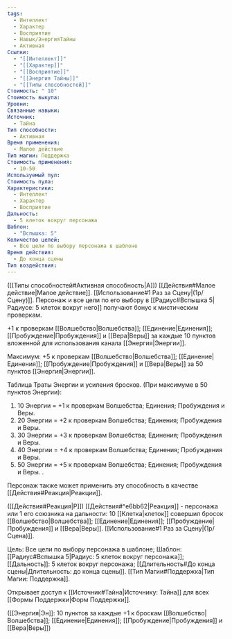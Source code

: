 ```yaml
---
tags:
  - Интеллект
  - Характер
  - Восприятие
  - Навык/ЭнергияТайны
  - Активная
Ссылки:
  - "[[Интеллект]]"
  - "[[Характер]]"
  - "[[Восприятие]]"
  - "[[Энергия Тайны]]"
  - "[[Типы способностей]]"
Стоимость: " 10"
Стоимость выкупа: 
Уровни: 
Связанные навыки: 
Источник:
  - Тайна
Тип способности:
  - Активная
Время применения:
  - Малое действие
Тип магии: Поддержка
Стоимость применения:
  - 10-50
Используемый пул: 
Стоимость пула: 
Характеристики:
  - Интеллект
  - Характер
  - Восприятие
Дальность:
  - 5 клеток вокруг персонажа
Шаблон:
  - "Вспышка: 5"
Количество целей:
  - Все цели по выбору персонажа в шаблоне
Время действия:
  - До конца сцены
Тип воздействия:
---
```

([[Типы способностей#Активная способность|А]]) [[Действия#Малое действие|Малое действие]]. [[Использование#1 Раз за Сцену|(1р/Сцену)]]. Персонаж и все цели по его выбору в [[Радиус#Вспышка 5|Радиусе: 5 клеток вокруг него]] получают бонус к мистическим проверкам. 

+1 к проверкам [[Волшебство|Волшебства]]; [[Единение|Единения]]; [[Пробуждение|Пробуждения]] и [[Вера|Веры]] за каждые 10 пунктов вложенной для использования канала [[Энергия|Энергии]]. 
 
Максимум: +5 к проверкам [[Волшебство|Волшебства]]; [[Единение|Единения]]; [[Пробуждение|Пробуждения]] и [[Вера|Веры]] за 50 пунктов [[Энергия|Энергии]].

Таблица Траты Энергии и усиления бросков.
(При максимуме в 50 пунктов Энергии):

1. 10 Энергии = +1 к проверкам Волшебства; Единения; Пробуждения и Веры. 
2. 20 Энергии = +2 к проверкам Волшебства; Единения; Пробуждения и Веры. 
3. 30 Энергии = +3 к проверкам Волшебства; Единения; Пробуждения и Веры. 
4. 40 Энергии = +4 к проверкам Волшебства; Единения; Пробуждения и Веры. 
5. 50 Энергии = +5 к проверкам Волшебства; Единения; Пробуждения и Веры. .

Персонаж также может применить эту способность в качестве [[Действия#Реакция|Реакции]].

([[Действия#Реакция|Р]]) [[Действия#^e6bb62|Реакция]] - персонажа или 1 его союзника на дальности: 10 [[Клетка|клеток]] совершил бросок [[Волшебство|Волшебства]]; [[Единение|Единения]]; [[Пробуждение|Пробуждения]] и [[Вера|Веры]]. [[Использование#1 Раз за Сцену|(1р/Сцена)]]. 

Цель: Все цели по выбору персонажа в шаблоне; Шаблон: [[Радиус#Вспышка 5|Радиус: 5 клеток вокруг персонажа]]; [[Дальность]]: 5 клеток вокруг персонажа; [[Длительность#До конца сцены|Длительность: до конца сцены]]. [[Тип Магии#Поддержка|Тип Магии: Поддержка]].

Открывает доступ к [[Источник#Тайна|Источнику: Тайна]] для всех [[Формы Поддержки|Форм Поддержки]]. 

([[Энергия|Эн]]: 10 пунктов за каждые +1 к броскам [[Волшебство|Волшебства]]; [[Единение|Единения]]; [[Пробуждение|Пробуждения]] и [[Вера|Веры]])